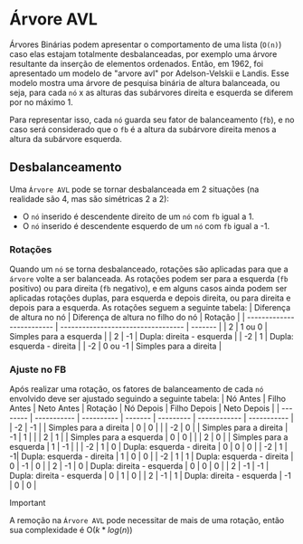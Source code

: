 # Árvore AVL
Árvores Binárias podem apresentar o comportamento de uma lista (`O(n)`) caso elas estajam totalmente desbalanceadas, por exemplo uma árvore resultante da inserção de elementos ordenados. Então, em 1962, foi apresentado um modelo de "arvore avl" por Adelson-Velskii e Landis. Esse modelo mostra uma árvore de pesquisa binária de altura balanceada, ou seja, para cada `nó` x as alturas das subárvores direita e esquerda se diferem por no máximo 1.

Para representar isso, cada `nó` guarda seu fator de balanceamento (`fb`), e no caso será considerado que o `fb` é a altura da subárvore direita menos a altura da subárvore esquerda.
## Desbalanceamento
Uma `Árvore AVL` pode se tornar desbalanceada em 2 situações (na realidade são 4, mas são simétricas 2 a 2):
- O `nó` inserido é descendente direito de um `nó` com `fb` igual a 1.
- O `nó` inserido é descendente esquerdo de um `nó` com `fb` igual a -1.

### Rotações
Quando um `nó` se torna desbalanceado, rotações são aplicadas para que a `árvore` volte a ser balanceada. As rotações podem ser para a esquerda (`fb` positivo) ou para direita (`fb` negativo), e em alguns casos ainda podem ser aplicadas rotações duplas, para esquerda e depois direita, ou para direita e depois para a esquerda. As rotações seguem a seguinte tabela:
| Diferença de altura no nó | Diferença de altura no filho do nó | Rotação |
| ------------------------- | ---------------------------------- | ------- |
| 2 | 1 ou 0 | Simples para a esquerda |
| 2 | -1 | Dupla: direita - esquerda |
| -2 | 1 | Dupla: esquerda - direita |
| -2 | 0 ou -1 | Simples para a direita |

### Ajuste no FB
Após realizar uma rotação, os fatores de balanceamento de cada `nó` envolvido deve ser ajustado seguindo a seguinte tabela:
| Nó Antes | Filho Antes | Neto Antes | Rotação | Nó Depois | Filho Depois | Neto Depois |
| -------- | ----------- | ---------- | ------- | --------- | ------------ | ----------- |
| -2 | -1 | | Simples para a direita | 0 | 0 | |
| -2 | 0 | | Simples para a direita | -1 | 1 | |
| 2 | 1 | | Simples para a esquerda | 0 | 0 | |
| 2 | 0 | | Simples para a esquerda | 1 | -1 | |
| -2 | 1 | 0 | Dupla: esquerda - direita | 0 | 0 | 0 |
| -2 | 1 | -1| Dupla: esquerda - direita | 1 | 0 | 0 |
| -2 | 1 | 1 | Dupla: esquerda - direita | 0 | -1 | 0 |
| 2 | -1 | 0 | Dupla: direita - esquerda | 0 | 0 | 0 |
| 2 | -1 | -1 | Dupla: direita - esquerda | 0 | 1 | 0 |
| 2 | -1 | 1 | Dupla: direita - esquerda | -1 | 0 | 0 |

> [!important]
> A remoção na `Árvore AVL` pode necessitar de mais de uma rotação, então sua complexidade é O($`k * log (n)`$)
